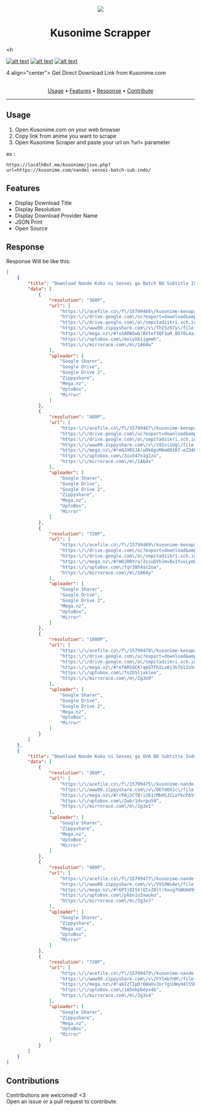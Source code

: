 <p align="center">
<img src="https://i.pinimg.com/originals/a3/1b/ec/a31becfcb76c2a3d73118c2b7b302b0b.png"  align="center"/>
</p>

<h1 align="center"> Kusonime Scrapper </h1>

<h<!-- Please don't remove this: Grab your social icons from https://github.com/carlsednaoui/gitsocial -->

<!-- display the social media buttons in your README -->

[![alt text][1.1]][1]
[![alt text][2.1]][2]
[![alt text][6.1]][6]


<!-- links to social media icons -->
<!-- no need to change these -->

<!-- icons with padding -->

[1.1]: http://i.imgur.com/tXSoThF.png (twitter icon with padding)
[2.1]: http://i.imgur.com/P3YfQoD.png (facebook icon with padding)
[6.1]: http://i.imgur.com/0o48UoR.png (github icon with padding)

<!-- icons without padding -->

[1.2]: http://i.imgur.com/wWzX9uB.png (twitter icon without padding)
[2.2]: http://i.imgur.com/fep1WsG.png (facebook icon without padding)
[6.2]: http://i.imgur.com/9I6NRUm.png (github icon without padding)


<!-- links to your social media accounts -->
<!-- update these accordingly -->

[1]: http://www.twitter.com/@ngomong_kotor
[2]: http://www.facebook.com/azum.co
[6]: http://www.github.com/RINNN-666

<!-- Please don't remove this: Grab your social icons from https://github.com/carlsednaoui/gitsocial -->4 align="center"> Get Direct Download Link from Kusonime.com<br/></h4>
<br/>
 </p>
 <p align="center">
  <a href="#usage">Usage</a> •
  <a href="#features">Features</a> •
  <a href="#response">Response</a> •
  <a href="#contributions">Contribute</a>
</p>

---

## Usage
1. Open Kusonime.com on your web browser
2. Copy link from anime you want to scrape
3. Open Kusonime Scraper and paste your url on ?url= parameter

ex : 
```
https://loc4lh0st.me/kusonime/json.php?url=https://kusonime.com/nandei-sensei-batch-sub-indo/
```
## Features
* Display Download Title
* Display Resolution
* Display Download Provider Name
* JSON Print
* Open Source

## Response
Response Will be like this:

```json
[
    {
        "title": "Download Nande Koko ni Sensei ga Batch BD Subtitle Indonesia",
        "data": [
            {
                "resolution": "360P",
                "url": [
                    "https:\/\/acefile.co\/f\/15799466\/kusonime-kenapa-lo-ada-disini-sensei-bd-360p-rar",
                    "https:\/\/drive.google.com\/uc?export=download&amp;id=1v2F5UF6g9C2973xcBHQ-IDGsrpvqAwSh",
                    "https:\/\/drive.google.com\/a\/smpitadzikri.sch.id\/uc?export=download&amp;id=1wkaiqnws1D_4LusfpA5rgNhDbyvVlqSX",
                    "https:\/\/www99.zippyshare.com\/v\/ThI5z97y\/file.html",
                    "https:\/\/mega.nz\/#!uSARWSwb!BVtef3QF1wR_8D70L4aJ84Y2K06s43TdDjD_Gbp-Z7g",
                    "https:\/\/uptobox.com\/mxiyhbijgemh",
                    "https:\/\/mirrorace.com\/m\/1A64w"
                ],
                "uploader": [
                    "Google Sharer",
                    "Google Drive",
                    "Google Drive 2",
                    "Zippyshare",
                    "Mega.nz",
                    "UptoBox",
                    "Mirror"
                ]
            },
            {
                "resolution": "480P",
                "url": [
                    "https:\/\/acefile.co\/f\/15799467\/kusonime-kenapa-lo-ada-disini-sensei-bd-480p-rar",
                    "https:\/\/drive.google.com\/uc?export=download&amp;id=1J6M9XzK8bevzScaaOLqmUkRIh5b_YpPh",
                    "https:\/\/drive.google.com\/a\/smpitadzikri.sch.id\/uc?export=download&amp;id=11Y9R-VVRdCnpcMrmBFKUTod4L3NnNV4C",
                    "https:\/\/www99.zippyshare.com\/v\/z92viiUg\/file.html",
                    "https:\/\/mega.nz\/#!mOJXRSJA!w9k6gvM6m0DtR7-eZ34E97Bd6_EzK7Ymj0-iEXAhW1k",
                    "https:\/\/uptobox.com\/3iu547n1g1zo",
                    "https:\/\/mirrorace.com\/m\/1A64x"
                ],
                "uploader": [
                    "Google Sharer",
                    "Google Drive",
                    "Google Drive 2",
                    "Zippyshare",
                    "Mega.nz",
                    "UptoBox",
                    "Mirror"
                ]
            },
            {
                "resolution": "720P",
                "url": [
                    "https:\/\/acefile.co\/f\/15799469\/kusonime-kenapa-lo-ada-disini-sensei-bd-720p-rar",
                    "https:\/\/drive.google.com\/uc?export=download&amp;id=1FTcpHtut9vefGiLaJGJRUCNpMt1FfV3a",
                    "https:\/\/drive.google.com\/a\/smpitadzikri.sch.id\/uc?export=download&amp;id=1ZfJ66E_c2IDPJ0YY3OQmrWDLWyTNyhm",
                    "https:\/\/mega.nz\/#!WOJRRYra!ZviuDVhJmvBxIYuvLymLr59LGf0ol0Vr1IJmlOOF6G0",
                    "https:\/\/uptobox.com\/fqr38h4as2oa",
                    "https:\/\/mirrorace.com\/m\/1A64y"
                ],
                "uploader": [
                    "Google Sharer",
                    "Google Drive",
                    "Google Drive 2",
                    "Mega.nz",
                    "UptoBox",
                    "Mirror"
                ]
            },
            {
                "resolution": "1080P",
                "url": [
                    "https:\/\/acefile.co\/f\/15799470\/kusonime-kenapa-lo-ada-disini-sensei-bd-1080p-rar",
                    "https:\/\/drive.google.com\/uc?export=download&amp;id=1CD9OXPvJL1Sn-i_RAIe69WcAN-s5YEBg",
                    "https:\/\/drive.google.com\/a\/smpitadzikri.sch.id\/uc?export=download&amp;id=1vY413stPwwqA8y66I2Ofiu1hlKiDDGXb",
                    "https:\/\/mega.nz\/#!efARSQCK!qeGTFhILo0j3kfblIoV4vo74STASEg1iKfxa2q_1bpg",
                    "https:\/\/uptobox.com\/fo2b5ljxklee",
                    "https:\/\/mirrorace.com\/m\/2g3x0"
                ],
                "uploader": [
                    "Google Sharer",
                    "Google Drive",
                    "Google Drive 2",
                    "Mega.nz",
                    "UptoBox",
                    "Mirror"
                ]
            }
        ]
    },
    {
        "title": "Download Nande Koko ni Sensei ga OVA BD Subtitle Indonesia",
        "data": [
            {
                "resolution": "360P",
                "url": [
                    "https:\/\/acefile.co\/f\/15799475\/kusonime-nande-koko-ni-sensei-ga-bd-13-ova-360p-mp4",
                    "https:\/\/www99.zippyshare.com\/v\/DEfdOX1c\/file.html",
                    "https:\/\/mega.nz\/#!rPAj2CTB!i261rMbHSJCLofkcPA5tlo_X-SzKxdMuVir_IT-8TNg",
                    "https:\/\/uptobox.com\/2wbr1dvrpu59",
                    "https:\/\/mirrorace.com\/m\/2g3x1"
                ],
                "uploader": [
                    "Google Sharer",
                    "Zippyshare",
                    "Mega.nz",
                    "UptoBox",
                    "Mirror"
                ]
            },
            {
                "resolution": "480P",
                "url": [
                    "https:\/\/acefile.co\/f\/15799477\/kusonime-nande-koko-ni-sensei-ga-bd-13-ova-480p-mkv",
                    "https:\/\/www99.zippyshare.com\/v\/VVSXWsAe\/file.html",
                    "https:\/\/mega.nz\/#!6PIjQISY!QIxZ8ltrXxvg7GWUH49yBXSJNKkoEZ1yKzFjOdcbLJU",
                    "https:\/\/uptobox.com\/pkbn1v3xwuko",
                    "https:\/\/mirrorace.com\/m\/2g3x3"
                ],
                "uploader": [
                    "Google Sharer",
                    "Zippyshare",
                    "Mega.nz",
                    "UptoBox",
                    "Mirror"
                ]
            },
            {
                "resolution": "720P",
                "url": [
                    "https:\/\/acefile.co\/f\/15799479\/kusonime-nande-koko-ni-sensei-ga-bd-13-ova-720p-mkv",
                    "https:\/\/www99.zippyshare.com\/v\/FYlmkYnM\/file.html",
                    "https:\/\/mega.nz\/#!abIzTIpD!6WaUvJnr7giUWyd4lSSB3MR7Sqs0vNfQwC2lMWNCzJE",
                    "https:\/\/uptobox.com\/im5okpbeyx4b",
                    "https:\/\/mirrorace.com\/m\/2g3x4"
                ],
                "uploader": [
                    "Google Sharer",
                    "Zippyshare",
                    "Mega.nz",
                    "UptoBox",
                    "Mirror"
                ]
            }
        ]
    }
]
```
## Contributions
Contributions are welcomed! <3 <br/>
Open an issue or a pull request to contribute.
